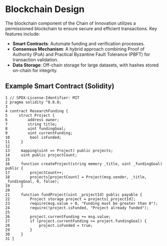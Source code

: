 # Blockchain Design

The blockchain component of the Chain of Innovation utilizes a permissioned blockchain to ensure secure and efficient transactions. Key features include:

- **Smart Contracts**: Automate funding and verification processes.
- **Consensus Mechanism**: A hybrid approach combining Proof of Authority (PoA) and Practical Byzantine Fault Tolerance (PBFT) for transaction validation.
- **Data Storage**: Off-chain storage for large datasets, with hashes stored on-chain for integrity.

## Example Smart Contract (Solidity)

```solidity
1 // SPDX-License-Identifier: MIT
2 pragma solidity ^0.8.0;
3 
4 contract ResearchFunding {
5     struct Project {
6         address owner;
7         string title;
8         uint fundingGoal;
9         uint currentFunding;
10         bool isFunded;
11     }
12 
13     mapping(uint => Project) public projects;
14     uint public projectCount;
15 
16     function createProject(string memory _title, uint _fundingGoal) public {
17         projectCount++;
18         projects[projectCount] = Project(msg.sender, _title, _fundingGoal, 0, false);
19     }
20 
21     function fundProject(uint _projectId) public payable {
22         Project storage project = projects[_projectId];
23         require(msg.value > 0, "Funding must be greater than 0");
24         require(!project.isFunded, "Project already funded");
25 
26         project.currentFunding += msg.value;
27         if (project.currentFunding >= project.fundingGoal) {
28             project.isFunded = true;
29         }
30     }
31 }
```
